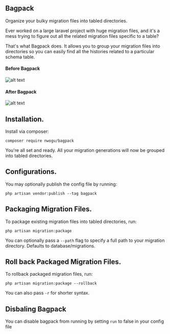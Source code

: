 ## Bagpack

Organize your bulky migration files into tabled directories.

Ever worked on a large laravel project with huge migration files, and it's a mess
trying to figure out all the related migration files specific to a table?

That's what Bagpack does. It allows you to group your migration files 
into directories so you can easily find all the histories related to a particular schema table.

#### Before Bagpack
![alt text](before-bagpack.png?raw=true)

#### After Bagpack
![alt text](after-bagpack.png?raw=true)

## Installation.

Install via composer: 

```composer require nwogu/bagpack```

You're all set and ready. All your migration generations will now be
grouped into tabled directories.

## Configurations.

You may optionally publish the config file by running:  

```php artisan vendor:publish --tag bagpack```  

## Packaging Migration Files.

To package existing migration files into tabled directories, run:

```php artisan migration:package``` 

You can optionally pass a ```--path``` flag to specify a full path to your
migration directory. Defaults to database/migrations.

## Roll back Packaged Migration Files.

To rollback packaged migration files, run:

```php artisan migration:package --rollback``` 

You can also pass ```-r``` for shorter syntax.

## Disbaling Bagpack

You can disable bagpack from running by setting ```run``` to false in your config file